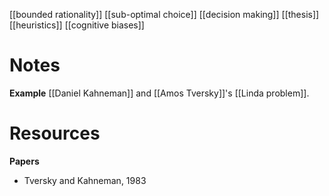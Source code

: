 [[bounded rationality]]
[[sub-optimal choice]]
[[decision making]]
[[thesis]]
[[heuristics]]
[[cognitive biases]]

# Notes


**Example**
[[Daniel Kahneman]] and [[Amos Tversky]]'s [[Linda problem]].

# Resources
**Papers**
- Tversky and Kahneman, 1983
